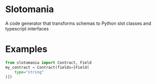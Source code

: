 Slotomania
================
A code generator that transforms schemas to Python slot classes and typescript interfaces

Examples
========

```Python
from slotomania import Contract, Field
my_contract = Contract(fields=[Field(
    type="string"
)])
```
